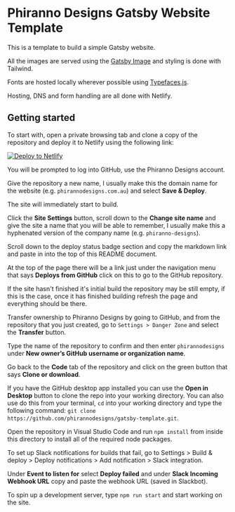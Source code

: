 # Phiranno Designs Gatsby Website Template

This is a template to build a simple Gatsby website.

All the images are served using the [Gatsby Image](https://www.gatsbyjs.org/packages/gatsby-image/) and styling is done with Tailwind.

Fonts are hosted locally wherever possible using [Typefaces.js](https://github.com/KyleAMathews/typefaces).

Hosting, DNS and form handling are all done with Netlify.

## Getting started

To start with, open a private browsing tab and clone a copy of the repository and deploy it to Netlify using the following link:

[![Deploy to Netlify](https://www.netlify.com/img/deploy/button.svg)](https://app.netlify.com/start/deploy?repository=https://github.com/phirannodesigns/gatsby-website-template)

You will be prompted to log into GitHub, use the Phiranno Designs account.

Give the repository a new name, I usually make this the domain name for the website (e.g. `phirannodesigns.com.au`) and select **Save & Deploy**.

The site will immediately start to build.

Click the **Site Settings** button, scroll down to the **Change site name** and give the site a name that you will be able to remember, I usually make this a hyphenated version of the company name (e.g. `phiranno-designs`).

Scroll down to the deploy status badge section and copy the markdown link and paste in into the top of this README document.

At the top of the page there will be a link just under the navigation menu that says **Deploys from GitHub** click on this to go to the GitHub repository.

If the site hasn't finished it's initial build the repository may be still empty, if this is the case, once it has finished building refresh the page and everything should be there.

Transfer ownership to Phiranno Designs by going to GitHub, and from the repository that you just created, go to `Settings > Danger Zone` and select the **Transfer** button.

Type the name of the repository to confirm and then enter `phirannodesigns` under **New owner’s GitHub username or organization name**.

Go back to the **Code** tab of the repository and click on the green button that says **Clone or download**.

If you have the GitHub desktop app installed you can use the **Open in Desktop** button to clone the repo into your working directory. You can also use do this from your terminal, `cd` into your working directory and type the following command: `git clone https://github.com/phirannodesigns/gatsby-template.git`.

Open the repository in Visual Studio Code and run `npm install` from inside this directory to install all of the required node packages.

To set up Slack notifications for builds that fail, go to Settings > Build & deploy > Deploy notifications > Add notification > Slack integration.

Under **Event to listen for** select **Deploy failed** and under **Slack Incoming Webhook URL** copy and paste the webhook URL (saved in Slackbot).

To spin up a development server, type `npm run start` and start working on the site.
